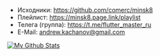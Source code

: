 
- Исходники: https://github.com/comerc/minsk8
- Плейлист: https://minsk8.page.link/playlist
- Телега (группа): https://t.me/flutter_master_ru
- E-Mail: andrew.kachanov@gmail.com

[![My Github Stats](https://github-readme-stats.vercel.app/api?username=comerc&theme=default&show_icons=true)](https://github.com/comerc)
